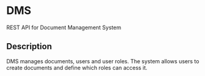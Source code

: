 # DMS

REST API for Document Management System


## Description

DMS manages documents, users and user roles. The system allows users to create documents and define which roles can access it.